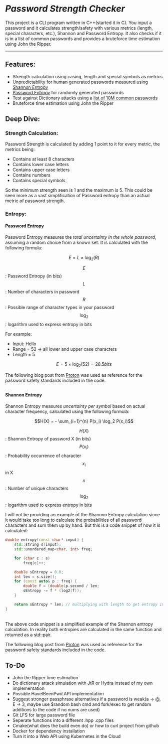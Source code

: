 # _Password Strength Checker_


This project is a CLI program written in C++(started it in C). You input a password and it calculates strength/safety with various metrics (length, special characters, etc.), Shannon and Password Entropy. It also checks if it is in a list of common passwords and provides a bruteforce time estimation using John the Ripper.

---

## Features:

- Strength calculation using casing, length and special symbols as metrics
- Unpredictability for human generated passwords measured using [Shannon Entropy](https://en.wikipedia.org/wiki/Entropy_(information_theory)) 
- [Password Entropy](https://www.pleacher.com/mp/mlessons/algebra/entropy.html) for randomly generated passwords
- Test against Dictionary attacks using a [list of 10M common passwords](https://github.com/danielmiessler/SecLists/blob/master/Passwords/Common-Credentials/Pwdb_top-10000000.txt)
- Bruteforce time estimation using John the Ripper


## Deep Dive:

### Strength Calculation:

Password Strength is calculated by adding 1 point to it for every metric, the metrics being:
<br>
- Contains at least 8 characters
- Contains lower case letters
- Contains upper case letters
- Contains numbers
- Contains special symbols

So the minimum strength seen is 1 and the maximum is 5. This could be seen more as a vast simplification of Password entropy than an actual metric of password strength.


### Entropy:


#### Password Entropy

Password Entropy measures the _total uncertainty in the whole password_, assuming a random choice from a known set. It is calculated with the following formula:

```math
E = L \times \log_2(R)
```

$$E$$: Password Entropy (in bits)     
$$L$$: Number of characters in password    
$$R$$: Possible range of character types in your password    
$$\log_2$$: logarithm used to express entropy in bits    

For example: 

 - Input: Hello
 - Range = 52 -> all lower and upper case characters
 - Length = 5

```math
E = 5 \times \log_2(52) = 28.5 bits
```

The following blog post from [Proton](https://proton.me/blog/what-is-password-entropy) was used as reference for the password safety standards included in the code.

## 

#### Shannon Entropy

Shannon Entropy measures _uncertainty per symbol_ based on actual character frequency, calculated using the following formula:

```math
H(X) = - \sum_{i=1}^{n} P(x_i) \log_2 P(x_i)
```

$$H(X)$$: Shannon Entropy of password X (in bits)    
$$P(x_i)$$: Probability occurrence of character $$x_i$$ in X     
$$n$$: Number of unique characters    
$$\log_2$$: logarithm used to express entropy in bits    

I will not be providing an example of the Shannon Entropy calculation since it would take too long to calculate the probabilities of all password characters and sum them up by hand. But this is a code snippet of how it is calculated:

```cpp
double entropy(const char* input) {
    std::string s(input);
    std::unordered_map<char, int> freq;

    for (char c : s)
        freq[c]++;

    double sEntropy = 0.0;
    int len = s.size();
    for (const auto& p : freq) {
        double f = (double)p.second / len;
        sEntropy -= f * (log2(f));
    }

    return sEntropy * len; // multiplying with length to get entropy in bits
}
```

<br>
The above code snippet is a simplified example of the Shannon entropy calculation. In reality both entropies are calculated in the same function and returned as a std::pair.

The following blog post from [Proton](https://proton.me/blog/what-is-password-entropy) was used as reference for the password safety standards included in the code.

## To-Do

 - John the Ripper time estimation
 - Do dictionary attack simulation with JtR or Hydra instead of my own implementation
 - Possible HaveIBeenPwd API implementation
 - Suggest stronger passphrase alternatives if a password is weak(a -> @, E -> 3, maybe use $random bash cmd and fork/exec to get random additions to the code if no nums are used)
 - Git LFS for large password file
 - Seperate functions into a different .hpp .cpp files
 - Cmake(what does the build even do) or how to curl project from github
 - Docker for dependency installation
 - Turn it into a Web API using Kubernetes in the Cloud
